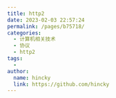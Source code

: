```yaml
---
title: http2
date: 2023-02-03 22:57:24
permalink: /pages/b75718/
categories:
  - 计算机相关技术
  - 协议
  - http2
tags:
  - 
author: 
  name: hincky
  link: https://github.com/hincky
---
```


